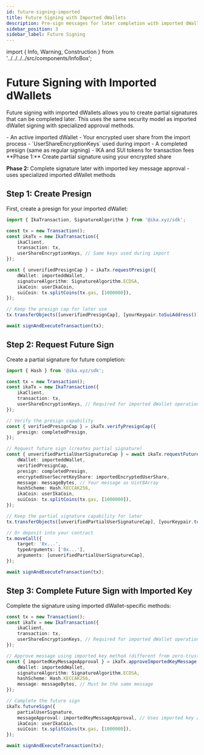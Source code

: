 ```yaml
---
id: future-signing-imported
title: Future Signing with Imported dWallets
description: Pre-sign messages for later completion with imported dWallets
sidebar_position: 3
sidebar_label: Future Signing
---
```


import { Info, Warning, Construction } from '../../../../src/components/InfoBox';

# Future Signing with Imported dWallets

<Construction />

Future signing with imported dWallets allows you to create partial signatures that can be completed later. This uses the same security model as imported dWallet signing with specialized approval methods.

<Info title="Prerequisites">
- An active imported dWallet 
- Your encrypted user share from the import process
- `UserShareEncryptionKeys` used during import
- A completed presign (same as regular signing)
- IKA and SUI tokens for transaction fees
</Info>

<Warning title="Two-Phase Process">
**Phase 1:** Create partial signature using your encrypted share

**Phase 2:** Complete signature later with imported key message approval - uses specialized imported dWallet methods
</Warning>

## Step 1: Create Presign

First, create a presign for your imported dWallet:

```typescript
import { IkaTransaction, SignatureAlgorithm } from '@ika.xyz/sdk';

const tx = new Transaction();
const ikaTx = new IkaTransaction({
	ikaClient,
	transaction: tx,
	userShareEncryptionKeys, // Same keys used during import
});

const { unverifiedPresignCap } = ikaTx.requestPresign({
	dWallet: importeddWallet,
	signatureAlgorithm: SignatureAlgorithm.ECDSA,
	ikaCoin: userIkaCoin,
	suiCoin: tx.splitCoins(tx.gas, [1000000]),
});

// Keep the presign cap for later use
tx.transferObjects([unverifiedPresignCap], [yourKeypair.toSuiAddress()]);

await signAndExecuteTransaction(tx);
```

## Step 2: Request Future Sign

Create a partial signature for future completion:

```typescript
import { Hash } from '@ika.xyz/sdk';

const tx = new Transaction();
const ikaTx = new IkaTransaction({
	ikaClient,
	transaction: tx,
	userShareEncryptionKeys, // Required for imported dWallet operations
});

// Verify the presign capability
const { verifiedPresignCap } = ikaTx.verifyPresignCap({
	presign: completedPresign,
});

// Request future sign (creates partial signature)
const { unverifiedPartialUserSignatureCap } = await ikaTx.requestFutureSign({
	dWallet: importeddWallet,
	verifiedPresignCap,
	presign: completedPresign,
	encryptedUserSecretKeyShare: importedEncryptedUserShare,
	message: messageBytes, // Your message as Uint8Array
	hashScheme: Hash.KECCAK256,
	ikaCoin: userIkaCoin,
	suiCoin: tx.splitCoins(tx.gas, [1000000]),
});

// Keep the partial signature capability for later
tx.transferObjects([unverifiedPartialUserSignatureCap], [yourKeypair.toSuiAddress()]);

// Or deposit into your contract
tx.moveCall({
	target: '0x...',
	typeArguments: ['0x...'],
	arguments: [unverifiedPartialUserSignatureCap],
});

await signAndExecuteTransaction(tx);
```

## Step 3: Complete Future Sign with Imported Key

Complete the signature using imported dWallet-specific methods:

```typescript
const tx = new Transaction();
const ikaTx = new IkaTransaction({
	ikaClient,
	transaction: tx,
	userShareEncryptionKeys, // Required for imported dWallet operations
});

// Approve message using imported key method (different from zero-trust)
const { importedKeyMessageApproval } = ikaTx.approveImportedKeyMessage({
	dWallet: importeddWallet,
	signatureAlgorithm: SignatureAlgorithm.ECDSA,
	hashScheme: Hash.KECCAK256,
	message: messageBytes, // Must be the same message
});

// Complete the future sign
ikaTx.futureSign({
	partialUserSignature,
	messageApproval: importedKeyMessageApproval, // Uses imported key approval
	ikaCoin: userIkaCoin,
	suiCoin: tx.splitCoins(tx.gas, [1000000]),
});

await signAndExecuteTransaction(tx);
```
